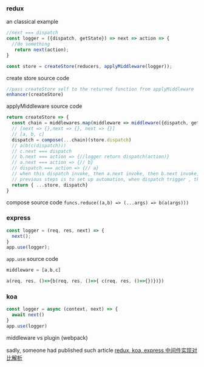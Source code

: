 ### redux
an classical example
```javascript
//next === dispatch
const logger = ({dispatch, getState}) => next => action => {
  //do something
   return next(action);
}

const store = createStore(reducers, applyMiddleware(logger));
```

create store source code
```javascript
//pass createStore self to the returned function from applyMiddleware
enhancer(createStore)

```

applyMiddleware source code
```javascript
return createStore => {
  const chain = middlewares.map(middleware => middleware({dispatch, getState}))
  // [next => {},next => {}, next => {}]
  // [a, b, c]
  dispatch = compose(...chain)(store.dispatch)
  // a(b(c(dispatch)))
  // c.next === dispatch
  // b.next === action => {//logger return dispatch(action)}
  // a.next === action => {// b}
  // dispatch === action => {// a}
  // when this dispatch invoke, then a.next invoke, then b.next invoke, one by one ,until call store.dispatch.
  // previous steps is to set up automation, when dispatch trigger , the middlewares trigger like domino.
  return { ...store, dispatch}
}
```

compose source code
`funcs.reduce((a,b) => (...args) => b(a(args)))`
### express
```javascript
const logger = (req, res, next) => {
  next();
}
app.use(logger);
```

`app.use` source code
```javascript
middleware = [a,b,c]

a(req, res, ()=>{b(req, res, ()=>{ c(req, res, ()=>{})})})
```

### koa
```javascript
const logger = async (context, next) => {
  await next()
}
app.use(logger)
```

middleware vs plugin (webpack)

sadly, someone had published such article [redux, koa, express 中间件实现对比解析](https://juejin.im/post/5b9a23a45188255c9c751b07)